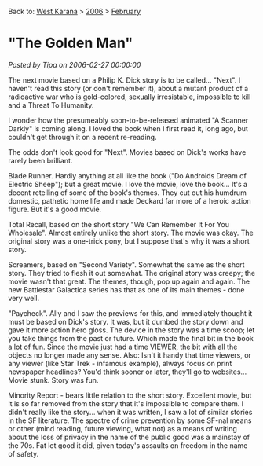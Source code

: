 Back to: [West Karana](/posts/westkarana.md) > [2006](/posts/2006/westkarana.md) > [February](./westkarana.md)
# &quot;The Golden Man&quot;

*Posted by Tipa on 2006-02-27 00:00:00*

The next movie based on a Philip K. Dick story is to be called... "Next". I haven't read this story (or don't remember it), about a mutant product of a radioactive war who is gold-colored, sexually irresistable, impossible to kill and a Threat To Humanity.

I wonder how the presumeably soon-to-be-released animated "A Scanner Darkly" is coming along. I loved the book when I first read it, long ago, but couldn't get through it on a recent re-reading.

The odds don't look good for "Next". Movies based on Dick's works have rarely been brilliant.

Blade Runner. Hardly anything at all like the book ("Do Androids Dream of Electric Sheep"); but a great movie. I love the movie, love the book... It's a decent retelling of some of the book's themes. They cut out his humdrum domestic, pathetic home life and made Deckard far more of a heroic action figure. But it's a good movie.

Total Recall, based on the short story "We Can Remember It For You Wholesale". Almost entirely unlike the short story. The movie was okay. The original story was a one-trick pony, but I suppose that's why it was a short story.

Screamers, based on "Second Variety". Somewhat the same as the short story. They tried to flesh it out somewhat. The original story was creepy; the movie wasn't that great. The themes, though, pop up again and again. The new Battlestar Galactica series has that as one of its main themes - done very well.

"Paycheck". Ally and I saw the previews for this, and immediately thought it must be based on Dick's story. It was, but it dumbed the story down and gave it more action hero gloss. The device in the story was a time scoop; let you take things from the past or future. Which made the final bit in the book a lot of fun. Since the movie just had a time VIEWER, the bit with all the objects no longer made any sense. Also: Isn't it handy that time viewers, or any viewer (like Star Trek - infamous example), always focus on print newspaper headlines? You'd think sooner or later, they'll go to websites... Movie stunk. Story was fun.

Minority Report - bears little relation to the short story. Excellent movie, but it is so far removed from the story that it's impossible to compare them. I didn't really like the story... when it was written, I saw a lot of similar stories in the SF literature. The spectre of crime prevention by some SF-nal means or other (mind reading, future viewing, what not) as a means of writing about the loss of privacy in the name of the public good was a mainstay of the 70s. Fat lot good it did, given today's assaults on freedom in the name of safety.
